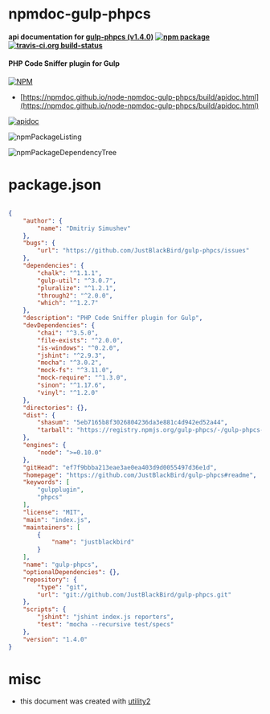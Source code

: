 # npmdoc-gulp-phpcs

#### api documentation for  [gulp-phpcs (v1.4.0)](https://github.com/JustBlackBird/gulp-phpcs#readme)  [![npm package](https://img.shields.io/npm/v/npmdoc-gulp-phpcs.svg?style=flat-square)](https://www.npmjs.org/package/npmdoc-gulp-phpcs) [![travis-ci.org build-status](https://api.travis-ci.org/npmdoc/node-npmdoc-gulp-phpcs.svg)](https://travis-ci.org/npmdoc/node-npmdoc-gulp-phpcs)

#### PHP Code Sniffer plugin for Gulp

[![NPM](https://nodei.co/npm/gulp-phpcs.png?downloads=true&downloadRank=true&stars=true)](https://www.npmjs.com/package/gulp-phpcs)

- [https://npmdoc.github.io/node-npmdoc-gulp-phpcs/build/apidoc.html](https://npmdoc.github.io/node-npmdoc-gulp-phpcs/build/apidoc.html)

[![apidoc](https://npmdoc.github.io/node-npmdoc-gulp-phpcs/build/screenCapture.buildCi.browser.%252Ftmp%252Fbuild%252Fapidoc.html.png)](https://npmdoc.github.io/node-npmdoc-gulp-phpcs/build/apidoc.html)

![npmPackageListing](https://npmdoc.github.io/node-npmdoc-gulp-phpcs/build/screenCapture.npmPackageListing.svg)

![npmPackageDependencyTree](https://npmdoc.github.io/node-npmdoc-gulp-phpcs/build/screenCapture.npmPackageDependencyTree.svg)



# package.json

```json

{
    "author": {
        "name": "Dmitriy Simushev"
    },
    "bugs": {
        "url": "https://github.com/JustBlackBird/gulp-phpcs/issues"
    },
    "dependencies": {
        "chalk": "^1.1.1",
        "gulp-util": "^3.0.7",
        "pluralize": "^1.2.1",
        "through2": "^2.0.0",
        "which": "^1.2.7"
    },
    "description": "PHP Code Sniffer plugin for Gulp",
    "devDependencies": {
        "chai": "^3.5.0",
        "file-exists": "^2.0.0",
        "is-windows": "^0.2.0",
        "jshint": "^2.9.3",
        "mocha": "^3.0.2",
        "mock-fs": "^3.11.0",
        "mock-require": "^1.3.0",
        "sinon": "^1.17.6",
        "vinyl": "^1.2.0"
    },
    "directories": {},
    "dist": {
        "shasum": "5eb7165b8f3026804236da3e881c4d942ed52a44",
        "tarball": "https://registry.npmjs.org/gulp-phpcs/-/gulp-phpcs-1.4.0.tgz"
    },
    "engines": {
        "node": ">=0.10.0"
    },
    "gitHead": "ef7f9bbba213eae3ae0ea403d9d0055497d36e1d",
    "homepage": "https://github.com/JustBlackBird/gulp-phpcs#readme",
    "keywords": [
        "gulpplugin",
        "phpcs"
    ],
    "license": "MIT",
    "main": "index.js",
    "maintainers": [
        {
            "name": "justblackbird"
        }
    ],
    "name": "gulp-phpcs",
    "optionalDependencies": {},
    "repository": {
        "type": "git",
        "url": "git://github.com/JustBlackBird/gulp-phpcs.git"
    },
    "scripts": {
        "jshint": "jshint index.js reporters",
        "test": "mocha --recursive test/specs"
    },
    "version": "1.4.0"
}
```



# misc
- this document was created with [utility2](https://github.com/kaizhu256/node-utility2)

